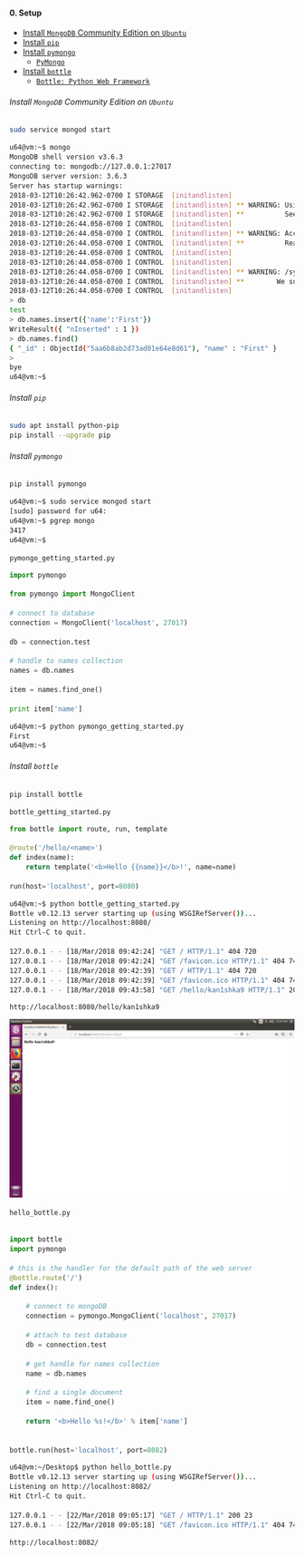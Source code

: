 #### 0. Setup

- [Install `MongoDB` Community Edition on `Ubuntu`](https://docs.mongodb.com/getting-started/shell/tutorial/install-mongodb-on-ubuntu/)
- [Install `pip`](#install-pip)
- [Install `pymongo`](#install-pymongo)
	- [`PyMongo`](https://api.mongodb.com/python/current/)
- [Install `bottle`](#install-bottle)
	- [`Bottle: Python Web Framework`](https://bottlepy.org/docs/dev/)

###### Install `MongoDB` Community Edition on `Ubuntu`

```sh
sudo service mongod start
```

```sh
u64@vm:~$ mongo
MongoDB shell version v3.6.3
connecting to: mongodb://127.0.0.1:27017
MongoDB server version: 3.6.3
Server has startup warnings:
2018-03-12T10:26:42.962-0700 I STORAGE  [initandlisten]
2018-03-12T10:26:42.962-0700 I STORAGE  [initandlisten] ** WARNING: Using the XFS filesystem is strongly recommended with the WiredTiger storage engine
2018-03-12T10:26:42.962-0700 I STORAGE  [initandlisten] **          See http://dochub.mongodb.org/core/prodnotes-filesystem
2018-03-12T10:26:44.058-0700 I CONTROL  [initandlisten]
2018-03-12T10:26:44.058-0700 I CONTROL  [initandlisten] ** WARNING: Access control is not enabled for the database.
2018-03-12T10:26:44.058-0700 I CONTROL  [initandlisten] **          Read and write access to data and configuration is unrestricted.
2018-03-12T10:26:44.058-0700 I CONTROL  [initandlisten]
2018-03-12T10:26:44.058-0700 I CONTROL  [initandlisten]
2018-03-12T10:26:44.058-0700 I CONTROL  [initandlisten] ** WARNING: /sys/kernel/mm/transparent_hugepage/enabled is 'always'.
2018-03-12T10:26:44.058-0700 I CONTROL  [initandlisten] **        We suggest setting it to 'never'
2018-03-12T10:26:44.058-0700 I CONTROL  [initandlisten]
> db
test
> db.names.insert({'name':'First'})
WriteResult({ "nInserted" : 1 })
> db.names.find()
{ "_id" : ObjectId("5aa6b8ab2d73ad01e64e8d61"), "name" : "First" }
>
bye
u64@vm:~$
```

###### Install `pip`

```sh
sudo apt install python-pip
pip install --upgrade pip
```

###### Install `pymongo`

```sh
pip install pymongo
```

```sh
u64@vm:~$ sudo service mongod start
[sudo] password for u64:
u64@vm:~$ pgrep mongo
3417
u64@vm:~$
```

``pymongo_getting_started.py``

```python
import pymongo

from pymongo import MongoClient

# connect to database
connection = MongoClient('localhost', 27017)

db = connection.test

# handle to names collection
names = db.names

item = names.find_one()

print item['name']
```

```sh
u64@vm:~$ python pymongo_getting_started.py
First
u64@vm:~$
```

###### Install `bottle`

```
pip install bottle
```

`bottle_getting_started.py`

```python
from bottle import route, run, template

@route('/hello/<name>')
def index(name):
    return template('<b>Hello {{name}}</b>!', name=name)

run(host='localhost', port=8080)
```

```sh
u64@vm:~$ python bottle_getting_started.py
Bottle v0.12.13 server starting up (using WSGIRefServer())...
Listening on http://localhost:8080/
Hit Ctrl-C to quit.

127.0.0.1 - - [18/Mar/2018 09:42:24] "GET / HTTP/1.1" 404 720
127.0.0.1 - - [18/Mar/2018 09:42:24] "GET /favicon.ico HTTP/1.1" 404 742
127.0.0.1 - - [18/Mar/2018 09:42:39] "GET / HTTP/1.1" 404 720
127.0.0.1 - - [18/Mar/2018 09:42:39] "GET /favicon.ico HTTP/1.1" 404 742
127.0.0.1 - - [18/Mar/2018 09:43:58] "GET /hello/kan1shka9 HTTP/1.1" 200 23
```

```
http://localhost:8080/hello/kan1shka9
```

![](images/0/1.png)

`hello_bottle.py`

```python

import bottle
import pymongo

# this is the handler for the default path of the web server
@bottle.route('/')
def index():

    # connect to mongoDB
    connection = pymongo.MongoClient('localhost', 27017)

    # attach to test database
    db = connection.test

    # get handle for names collection
    name = db.names

    # find a single document
    item = name.find_one()

    return '<b>Hello %s!</b>' % item['name']


bottle.run(host='localhost', port=8082)
```

```sh
u64@vm:~/Desktop$ python hello_bottle.py
Bottle v0.12.13 server starting up (using WSGIRefServer())...
Listening on http://localhost:8082/
Hit Ctrl-C to quit.

127.0.0.1 - - [22/Mar/2018 09:05:17] "GET / HTTP/1.1" 200 23
127.0.0.1 - - [22/Mar/2018 09:05:18] "GET /favicon.ico HTTP/1.1" 404 742
```

```
http://localhost:8082/
```
